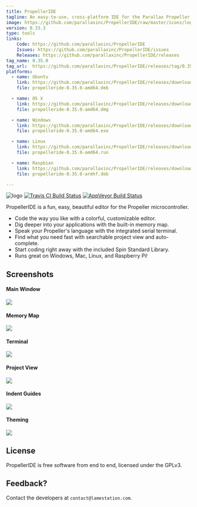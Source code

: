 ```yaml
---
title: PropellerIDE
tagline: An easy-to-use, cross-platform IDE for the Parallax Propeller
image: https://github.com/parallaxinc/PropellerIDE/raw/master/icons/logo.png
version: 0.33.3
type: tools
links:
    Code: https://github.com/parallaxinc/PropellerIDE
    Issues: https://github.com/parallaxinc/PropellerIDE/issues
    Releases: https://github.com/parallaxinc/PropellerIDE/releases
tag_name: 0.35.0
tag_url:  https://github.com/parallaxinc/PropellerIDE/releases/tag/0.35.0
platforms:
  - name: Ubuntu
    link: https://github.com/parallaxinc/PropellerIDE/releases/download/0.35.0/propelleride-0.35.0-amd64.deb
    file: propelleride-0.35.0-amd64.deb

  - name: OS X
    link: https://github.com/parallaxinc/PropellerIDE/releases/download/0.35.0/propelleride-0.35.0-amd64.dmg
    file: propelleride-0.35.0-amd64.dmg

  - name: Windows
    link: https://github.com/parallaxinc/PropellerIDE/releases/download/0.35.0/propelleride-0.35.0-amd64.exe
    file: propelleride-0.35.0-amd64.exe

  - name: Linux
    link: https://github.com/parallaxinc/PropellerIDE/releases/download/0.35.0/propelleride-0.35.0-amd64.run
    file: propelleride-0.35.0-amd64.run

  - name: Raspbian
    link: https://github.com/parallaxinc/PropellerIDE/releases/download/0.35.0/propelleride-0.35.0-armhf.deb
    file: propelleride-0.35.0-armhf.deb

---
```

![logo](https://github.com/parallaxinc/PropellerIDE/raw/master/icons/logo.png)
[![Travis CI Build Status](https://travis-ci.org/parallaxinc/PropellerIDE.svg?branch=master)](https://travis-ci.org/parallaxinc/PropellerIDE) [![AppVeyor Build Status](https://ci.appveyor.com/api/projects/status/2gj0hjoqjau9is4b?svg=true)](https://ci.appveyor.com/project/bweir/propelleride)

PropellerIDE is a fun, easy, beautiful editor for the Propeller microcontroller.

* Code the way you like with a colorful, customizable editor.
* Dig deeper into your applications with the built-in memory map.
* Speak your Propeller's language with the integrated serial terminal.
* Find what you need fast with searchable project view and auto-complete.
* Start coding right away with the included Spin Standard Library.
* Runs great on Windows, Mac, Linux, and Raspberry Pi!

## Screenshots

#### Main Window

![](https://github.com/parallaxinc/PropellerIDE/raw/master/screenshots/main.png)

#### Memory Map

![](https://github.com/parallaxinc/PropellerIDE/raw/master/screenshots/memorymap.png)

#### Terminal

![](https://github.com/parallaxinc/PropellerIDE/raw/master/screenshots/terminal.png)

#### Project View

![](https://github.com/parallaxinc/PropellerIDE/raw/master/screenshots/projectview.png)

#### Indent Guides

![](https://github.com/parallaxinc/PropellerIDE/raw/master/screenshots/indentguide.png)

#### Theming

![](https://github.com/parallaxinc/PropellerIDE/raw/master/screenshots/theming.png)

## License

PropellerIDE is free software from end to end, licensed under the GPLv3.

## Feedback?

Contact the developers at `contact@lamestation.com`.

